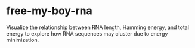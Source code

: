 # free-my-boy-rna
Visualize the relationship between RNA length, Hamming energy, and total energy to explore how RNA sequences may cluster due to energy minimization.
